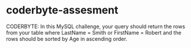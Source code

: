 # coderbyte-assesment
CODERBYTE: In this MySQL challenge, your query should return the rows from your table where LastName = Smith or FirstName = Robert and the rows should be sorted by Age in ascending order. 
